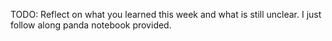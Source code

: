 TODO: Reflect on what you learned this week and what is still unclear.
I just follow along panda notebook provided.
